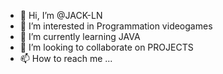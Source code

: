 - 👋 Hi, I’m @JACK-LN
- 👀 I’m interested in Programmation videogames 
- 🌱 I’m currently learning JAVA 
- 💞️ I’m looking to collaborate on PROJECTS
- 📫 How to reach me ...

<!---
JACK-LN/JACK-LN is a ✨ special ✨ repository because its `README.md` (this file) appears on your GitHub profile.
You can click the Preview link to take a look at your changes.
--->
